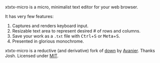xtxtx-micro is a micro, minimalist text editor for your web browser.

It has very few features:  
1. Captures and renders keyboard input.
2. Resizable text area to represent desired # of rows and columns.
3. Save your work as a `.txt` file with <kbd>Ctrl</kbd>+<kbd>S</kbd> or <kbd>Meta</kbd>+<kbd>S</kbd>.
4. Presented in glorious monochrome.


xtxtx-micro is a reductive (and derivative) fork of [down](https://avanier.now.sh/w/down.html) by [Avanier](https://avanier.now.sh). Thanks Josh. Licensed under [MIT](LICENSE).
